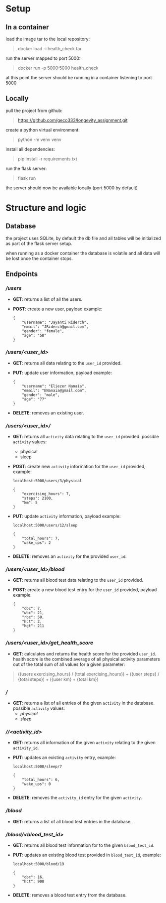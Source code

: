 # Setup

## In a container

load the image tar to the local repository:

> docker load -i health_check.tar

run the server mapped to port 5000:

> docker run -p 5000:5000 health_check

at this point the server should be running in a container listening to port 5000

## Locally

pull the project from github:

> https://github.com/geco333/longevity_assignment.git

create a python virtual environment:

> python -m venv venv

install all dependencies:

> pip install -r requirements.txt

run the flask server:

> flask run

the server should now be available locally (port 5000 by default)

# Structure and logic

## Database

the project uses SQLite, by default the db file and all tables will be initialized as part of the flask server setup.

when running as a docker container the database is volatile and all data will be lost once the container stops.

## Endpoints

### ***/users***

- **GET**: returns a list of all the users.


- **POST**: create a new user, payload example:
  ```
  {
      "username": "Jayanti Riderch",
      "email": "JRiderch@gmail.com",
      "gender": "female",
      "age": "58"
  }
  ```

### ***/users/<user_id>***

- **GET**: returns all data relating to the `user_id` provided.


- **PUT**: update user information, payload example:
  ```
  {
      "username": "Eliezer Nanaia",
      "email": "ENanaia@gmail.com",
      "gender": "male",
      "age": "77"
  }
  ```

- **DELETE**: removes an existing user.

### ***/users/<user_id>/<activity>***

- **GET**: returns all `activity` data relating to the `user_id` provided.
  possible `activity` values:
    - physical
    - sleep


- **POST**: create new `activity` information for the `user_id` provided, example:
  ```
  localhost:5000/users/3/physical
  
  {
      "exercising_hours": 7,
      "steps": 2100,
      "km": 5
  }
  ```

- **PUT**: update `activity` information, payload example:
  ```
  localhost:5000/users/12/sleep
  
  {
      "total_hours": 7,
      "wake_ups": 2
  }
  ```

- **DELETE**: removes an `activity` for the provided `user_id`.

### ***/users/<user_id>/blood***

- **GET**: returns all blood test data relating to the `user_id` provided.


- **POST**: create a new blood test entry for the `user_id` provided, payload example:
  ```
  {
      "cbc": 7,
      "wbc": 21,
      "rbc": 50,
      "hct": 2,
      "hgt": 211
  }
  ```

### ***/users/<user_id>/get_health_score***

- **GET**: calculates and returns the health score for the provided `user_id`.
  health score is the combined average of all physical activity parameters out of
  the total sum of all values for a given parameter:

> ({users exercising_hours} / {total exercising_hours}) + ({user steps} / {total steps}) + ({user km} + {total km})

### ***/<activity>***

- **GET**: returns a list of all entries of the given `activity` in the database. possible `activity` values:
    - *physical*
    - *sleep*

### ***/<activity>/<activity_id>***

- **GET**: returns all information of the given `activity` relating to the given `activity_id`.


- **PUT**: updates an existing `activity` entry, example:
  ```
  localhost:5000/sleep/7
  
  {
      "total_hours": 6,
      "wake_ups": 0
  }
  ```

- **DELETE**: removes the `activity_id` entry for the given `activity`.

### ***/blood***

- **GET**: returns a list of all blood test entries in the database.

### ***/blood/<blood_test_id>***

- **GET**: returns all blood test information for to the given `blood_test_id`.


- **PUT**: updates an existing blood test provided in `blood_test_id`, example:
  ```
  localhost:5000/blood/19
  
  {
      "cbc": 16,
      "hct": 900
  }
  ```

- **DELETE**: removes a blood test entry from the database. 

